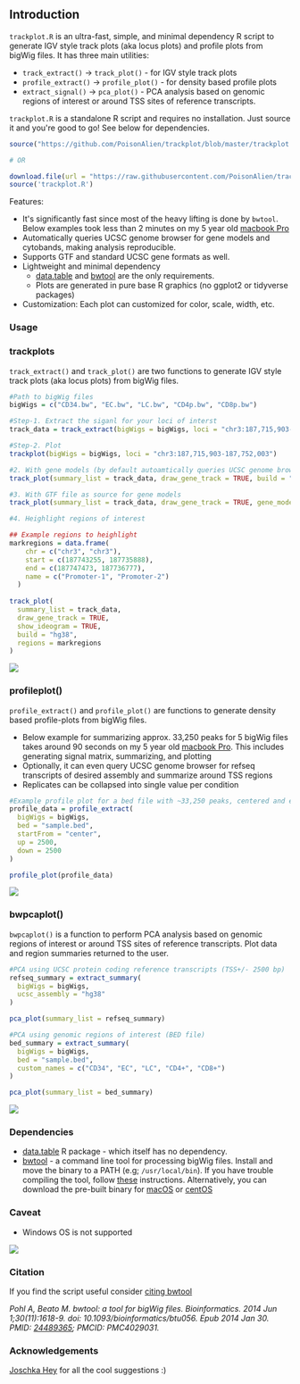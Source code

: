 ## Introduction

`trackplot.R` is an ultra-fast, simple, and minimal dependency R script to generate IGV style track plots (aka locus plots) and profile plots from bigWig files. 
It has three main utilities:

* `track_extract()` -> `track_plot()` - for IGV style track plots
* `profile_extract()` -> `profile_plot()` - for density based profile plots
* `extract_signal()` -> `pca_plot()` - PCA analysis based on genomic regions of interest or around TSS sites of reference transcripts.

`trackplot.R` is a standalone R script and requires no installation. Just source it and you're good to go! See below for dependencies.

```r
source("https://github.com/PoisonAlien/trackplot/blob/master/trackplot.R?raw=true")

# OR

download.file(url = "https://raw.githubusercontent.com/PoisonAlien/trackplot/master/trackplot.R", destfile = "trackplot.R")
source('trackplot.R') 
```

Features:

  * It's significantly fast since most of the heavy lifting is done by `bwtool`. Below examples took less than 2 minutes on my 5 year old [macbook Pro](https://support.apple.com/kb/sp715?locale=en_GB) 
  * Automatically queries UCSC genome browser for gene models and cytobands, making analysis reproducible.
  * Supports GTF and standard UCSC gene formats as well.
  * Lightweight and minimal dependency 
    - [data.table](https://cran.r-project.org/web/packages/data.table/index.html) and [bwtool](https://github.com/CRG-Barcelona/bwtool) are the only requirements. 
    - Plots are generated in pure base R graphics (no ggplot2 or tidyverse packages)
  * Customization: Each plot can customized for color, scale, width, etc.

### Usage

### trackplots

`track_extract()` and `track_plot()` are two functions to generate IGV style track plots (aka locus plots) from bigWig files.
 
```r
#Path to bigWig files
bigWigs = c("CD34.bw", "EC.bw", "LC.bw", "CD4p.bw", "CD8p.bw")

#Step-1. Extract the siganl for your loci of interst
track_data = track_extract(bigWigs = bigWigs, loci = "chr3:187,715,903-187,752,003")

#Step-2. Plot 
trackplot(bigWigs = bigWigs, loci = "chr3:187,715,903-187,752,003")

#2. With gene models (by default autoamtically queries UCSC genome browser for hg19 transcripts)
track_plot(summary_list = track_data, draw_gene_track = TRUE, build = "hg38")

#3. With GTF file as source for gene models
track_plot(summary_list = track_data, draw_gene_track = TRUE, gene_model = "hg38_refseq.gtf.gz", isGTF = TRUE)

#4. Heighlight regions of interest

## Example regions to heighlight
markregions = data.frame(
    chr = c("chr3", "chr3"),
    start = c(187743255, 187735888),
    end = c(187747473, 187736777),
    name = c("Promoter-1", "Promoter-2")
  )
  
track_plot(
  summary_list = track_data,
  draw_gene_track = TRUE,
  show_ideogram = TRUE,
  build = "hg38",
  regions = markregions
)
```

![](https://user-images.githubusercontent.com/8164062/101162153-3deae100-3632-11eb-8fad-66706f53ffe8.png)

### profileplot()

`profile_extract()` and `profile_plot()` are functions to generate density based profile-plots from bigWig files.

  * Below example for summarizing approx. 33,250 peaks for 5 bigWig files takes around 90 seconds on my 5 year old [macbook Pro](https://support.apple.com/kb/sp715?locale=en_GB). This includes generating signal matrix, summarizing, and plotting
  * Optionally, it can even query UCSC genome browser for refseq transcripts of desired assembly and summarize around TSS regions
  * Replicates can be collapsed into single value per condition

```r
#Example profile plot for a bed file with ~33,250 peaks, centered and extended 2500 bps
profile_data = profile_extract(
  bigWigs = bigWigs,
  bed = "sample.bed",
  startFrom = "center",
  up = 2500,
  down = 2500
)

profile_plot(profile_data)
```

![](https://user-images.githubusercontent.com/8164062/100755019-05f25c80-33ec-11eb-900e-a9595d443f0f.png)

### bwpcaplot()

`bwpcaplot()` is a function to perform PCA analysis based on genomic regions of interest or around TSS sites of reference transcripts. Plot data and region summaries returned to the user.

```r
#PCA using UCSC protein coding reference transcripts (TSS+/- 2500 bp)
refseq_summary = extract_summary(
  bigWigs = bigWigs,
  ucsc_assembly = "hg38"
)

pca_plot(summary_list = refseq_summary)

#PCA using genomic regions of interest (BED file)
bed_summary = extract_summary(
  bigWigs = bigWigs,
  bed = "sample.bed",
  custom_names = c("CD34", "EC", "LC", "CD4+", "CD8+")
)

pca_plot(summary_list = bed_summary)
```

![](https://user-images.githubusercontent.com/8164062/101655218-a62a3000-3a41-11eb-8d20-38d046d6f042.png)

### Dependencies

* [data.table](https://cran.r-project.org/web/packages/data.table/index.html) R package - which itself has no dependency.
* [bwtool](https://github.com/CRG-Barcelona/bwtool) - a command line tool for processing bigWig files. Install and move the binary to a PATH (e.g; `/usr/local/bin`). If you have trouble compiling the tool, follow [these](https://gist.github.com/PoisonAlien/e19b482ac6146bfb03142a0de1c4fbc8) instructions. Alternatively, you can download the pre-built binary for [macOS](https://www.dropbox.com/s/kajx9ya6erzyrim/bwtool_macOS.tar.gz?dl=1) or [centOS](https://www.dropbox.com/s/77ek89jqfhcmouu/bwtool_centOS_x86_64.tar.gz?dl=1)

### Caveat

 * Windows OS is not supported
 
![](https://media.giphy.com/media/cKJjGbH7R5KKcJIR5u/giphy.gif)


### Citation

If you find the script useful consider [citing bwtool](https://academic.oup.com/bioinformatics/article/30/11/1618/282756)

*Pohl A, Beato M. bwtool: a tool for bigWig files. Bioinformatics. 2014 Jun 1;30(11):1618-9. doi: 10.1093/bioinformatics/btu056. Epub 2014 Jan 30. PMID: [24489365](https://pubmed.ncbi.nlm.nih.gov/24489365/); PMCID: PMC4029031.*

### Acknowledgements 

[Joschka Hey](https://github.com/HeyLifeHD) for all the cool suggestions :)
